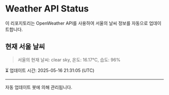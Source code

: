 
# Weather API Status

이 리포지토리는 OpenWeather API를 사용하여 서울의 날씨 정보를 자동으로 업데이트합니다.

## 현재 서울 날씨
> 서울의 현재 날씨: clear sky, 온도: 16.17°C, 습도: 96%

⏳ 업데이트 시간: 2025-05-16 21:31:05 (UTC)

---
자동 업데이트 봇에 의해 관리됩니다.
